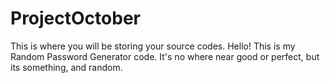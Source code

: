 # ProjectOctober
This is where you will be storing your source codes. 
Hello! This is my Random Password Generator code. It's no where near good or perfect, but its something, and random.

